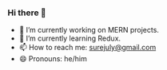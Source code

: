 ### Hi there 👋
- 🔭 I’m currently working on MERN projects.
- 🌱 I’m currently learning Redux.
- 📫 How to reach me: surejuly@gmail.com
- 😄 Pronouns: he/him


